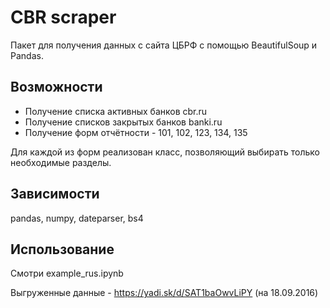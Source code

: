 # CBR scraper
Пакет для получения данных с сайта ЦБРФ с помощью BeautifulSoup и Pandas.

## Возможности

- Получение списка активных банков cbr.ru
- Получение списков закрытых банков banki.ru
- Получение форм отчётности - 101, 102, 123, 134, 135

Для каждой из форм реализован класс, позволяющий выбирать только необходимые разделы.

## Зависимости

pandas, numpy, dateparser, bs4

## Использование

Смотри example_rus.ipynb

Выгруженные данные - https://yadi.sk/d/SAT1baOwvLiPY (на 18.09.2016)
